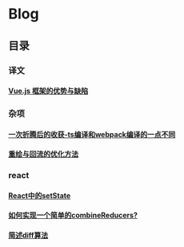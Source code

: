 # Blog

## 目录

### 译文
#### [Vue.js 框架的优势与缺陷](https://github.com/alekoshen712/Blog/issues/4)

### 杂项
#### [一次折腾后的收获-ts编译和webpack编译的一点不同](https://github.com/alekoshen712/Blog/issues/10)
#### [重绘与回流的优化方法](https://github.com/alekoshen712/Blog/issues/11)

### react
#### [React中的setState](https://github.com/alekoshen712/Blog/issues/6)
#### [如何实现一个简单的combineReducers?](https://github.com/alekoshen712/Blog/issues/7)
#### [简述diff算法](https://github.com/alekoshen712/Blog/issues/9)

